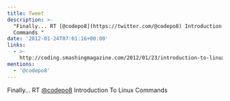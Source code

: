 ```yaml
---
title: Tweet
description: >-
  "Finally... RT [@codepo8](https://twitter.com/@codepo8) Introduction To Linux
  Commands "
date: '2012-01-24T07:01:16+00:00'
links:
  - >-
    http://coding.smashingmagazine.com/2012/01/23/introduction-to-linux-commands/
mentions:
  - '@codepo8'
---
```

Finally... RT [@codepo8](https://twitter.com/@codepo8) Introduction To Linux Commands 
